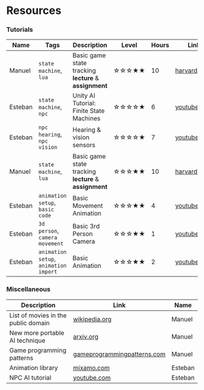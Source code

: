 # Resources

### Tutorials

| Name | Tags | Description | Level | Hours | Link |
|------|------|-------------|--------|-------|------|
| Manuel | `state machine`, `lua` | Basic game state tracking **lecture** & **assignment** | ☆☆☆★★ | 10 | [harvard.edu](https://cs50.harvard.edu/games/2018/weeks/0/) |
| Esteban | `state machine`, `npc`| Unity AI Tutorial: Finite State Machines  | ☆☆☆☆★ | 6 | [youtube.com](https://www.youtube.com/watch?v=cwlFbLLR3qc&list=PLkBiJgxNbuOXBAN5aJnMVkQ9yRSB1UYrG&index=2) |
| Esteban | `npc hearing`, `npc vision`| Hearing & vision sensors  | ☆☆☆☆★ | 7 | [youtube.com](https://www.youtube.com/watch?v=ku1sBjizDeI&list=PLkBiJgxNbuOXBAN5aJnMVkQ9yRSB1UYrG&index=3&t=4682s)|
| Manuel | `state machine`, `lua` | Basic game state tracking **lecture** & **assignment** | ☆☆☆★★ | 10 | [harvard.edu](https://cs50.harvard.edu/games/2018/weeks/1/) |
| Esteban | `animation setup`, `basic code`| Basic Movement Animation | ☆☆☆★★ | 4 | [youtube.com](https://www.youtube.com/watch?v=1IZlDI0Aun0&list=PLM2JG19oUhLOWhyRXsE3-SpUsigOdMPSp&index=10)|
| Esteban | `3d person`, `camera movement`| Basic 3rd Person Camera | ☆☆☆★★ | 1 | [youtube.com](https://www.youtube.com/watch?v=7kGCrq1cJew)|
| Esteban | `animation setup`, `animation import`| Basic Animation  | ☆☆☆★★ | 2 | [youtube.com](https://www.youtube.com/watch?v=-FhvQDqmgmU&list=PLwyUzJb_FNeTQwyGujWRLqnfKpV-cj-eO&index=2)|

### Miscellaneous

| Description | Link | Name |
|-------------|------|------|
| List of movies in the public domain | [wikipedia.org](https://en.wikipedia.org/wiki/List_of_films_in_the_public_domain_in_the_United_States) | Manuel |
| New more portable AI technique | [arxiv.org](https://arxiv.org/pdf/2404.19756) | Manuel |
| Game programming patterns | [gameprogrammingpatterns.com](http://gameprogrammingpatterns.com/) | Manuel |
| Animation library | [mixamo.com](https://www.mixamo.com/) | Esteban |
| NPC AI tutorial | [youtube.com](https://www.youtube.com/playlist?list=PLkBiJgxNbuOXBAN5aJnMVkQ9yRSB1UYrG) | Esteban |
